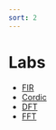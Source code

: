```yaml
---
sort: 2
---
```



# Labs

<!-- {% include list.liquid %} -->

- [FIR](https://uri-nextlab.github.io/ParallelProgammingLabs/Labs/FIR.html)
- [Cordic](https://uri-nextlab.github.io/ParallelProgammingLabs/Labs/Cordic.html)
- [DFT](https://uri-nextlab.github.io/ParallelProgammingLabs/Labs/DFT.html)
- [FFT](https://uri-nextlab.github.io/ParallelProgammingLabs/Labs/FFT.html)

